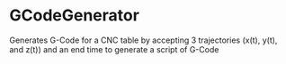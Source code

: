 # GCodeGenerator
Generates G-Code for a CNC table by accepting 3 trajectories (x(t), y(t), and z(t)) and an end time to generate a script of G-Code
